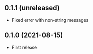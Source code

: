 ## 0.1.1 (unreleased)

- Fixed error with non-string messages

## 0.1.0 (2021-08-15)

- First release
